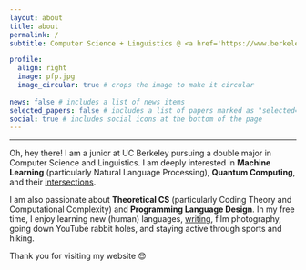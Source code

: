 ```yaml
---
layout: about
title: about
permalink: /
subtitle: Computer Science + Linguistics @ <a href='https://www.berkeley.edu/'>UC Berkeley</a>

profile:
  align: right
  image: pfp.jpg
  image_circular: true # crops the image to make it circular
  
news: false # includes a list of news items
selected_papers: false # includes a list of papers marked as "selected={true}"
social: true # includes social icons at the bottom of the page
---
```

---

Oh, hey there! I am a junior at UC Berkeley pursuing a double major in Computer Science and Linguistics. I am deeply interested in **Machine Learning** (particularly Natural Language Processing), **Quantum Computing**, and their [intersections](https://arxiv.org/pdf/1611.09347). 

I am also passionate about **Theoretical CS** (particularly Coding Theory and Computational Complexity) and **Programming Language Design**. In my free time, I enjoy learning new (human) languages, [writing](blog.md), film photography, going down YouTube rabbit holes, and staying active through sports and hiking.

Thank you for visiting my website 😎
